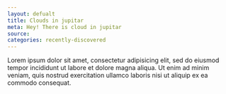 ```yaml
---
layout: defualt
title: Clouds in jupitar
meta: Hey! There is cloud in jupitar
source: 
categories: recently-discovered
---
```


Lorem ipsum dolor sit amet, consectetur adipisicing elit, sed do eiusmod
tempor incididunt ut labore et dolore magna aliqua. Ut enim ad minim veniam,
quis nostrud exercitation ullamco laboris nisi ut aliquip ex ea commodo
consequat.